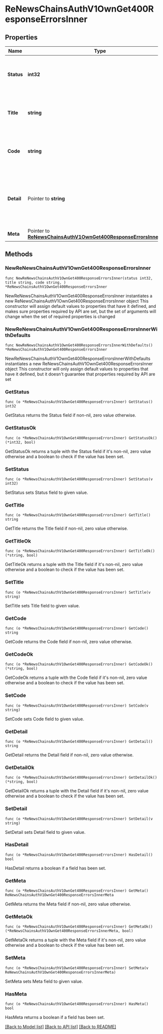 # ReNewsChainsAuthV1OwnGet400ResponseErrorsInner

## Properties

Name | Type | Description | Notes
------------ | ------------- | ------------- | -------------
**Status** | **int32** | Status is the HTTP status code applicable to this problem | 
**Title** | **string** | Title is a short, human-readable summary of the problem | 
**Code** | **string** | Code is an application-specific error code, expressed as a string | 
**Detail** | Pointer to **string** | Detail is a human-readable explanation specific to this occurrence of the problem | [optional] 
**Meta** | Pointer to [**ReNewsChainsAuthV1OwnGet400ResponseErrorsInnerMeta**](ReNewsChainsAuthV1OwnGet400ResponseErrorsInnerMeta.md) |  | [optional] 

## Methods

### NewReNewsChainsAuthV1OwnGet400ResponseErrorsInner

`func NewReNewsChainsAuthV1OwnGet400ResponseErrorsInner(status int32, title string, code string, ) *ReNewsChainsAuthV1OwnGet400ResponseErrorsInner`

NewReNewsChainsAuthV1OwnGet400ResponseErrorsInner instantiates a new ReNewsChainsAuthV1OwnGet400ResponseErrorsInner object
This constructor will assign default values to properties that have it defined,
and makes sure properties required by API are set, but the set of arguments
will change when the set of required properties is changed

### NewReNewsChainsAuthV1OwnGet400ResponseErrorsInnerWithDefaults

`func NewReNewsChainsAuthV1OwnGet400ResponseErrorsInnerWithDefaults() *ReNewsChainsAuthV1OwnGet400ResponseErrorsInner`

NewReNewsChainsAuthV1OwnGet400ResponseErrorsInnerWithDefaults instantiates a new ReNewsChainsAuthV1OwnGet400ResponseErrorsInner object
This constructor will only assign default values to properties that have it defined,
but it doesn't guarantee that properties required by API are set

### GetStatus

`func (o *ReNewsChainsAuthV1OwnGet400ResponseErrorsInner) GetStatus() int32`

GetStatus returns the Status field if non-nil, zero value otherwise.

### GetStatusOk

`func (o *ReNewsChainsAuthV1OwnGet400ResponseErrorsInner) GetStatusOk() (*int32, bool)`

GetStatusOk returns a tuple with the Status field if it's non-nil, zero value otherwise
and a boolean to check if the value has been set.

### SetStatus

`func (o *ReNewsChainsAuthV1OwnGet400ResponseErrorsInner) SetStatus(v int32)`

SetStatus sets Status field to given value.


### GetTitle

`func (o *ReNewsChainsAuthV1OwnGet400ResponseErrorsInner) GetTitle() string`

GetTitle returns the Title field if non-nil, zero value otherwise.

### GetTitleOk

`func (o *ReNewsChainsAuthV1OwnGet400ResponseErrorsInner) GetTitleOk() (*string, bool)`

GetTitleOk returns a tuple with the Title field if it's non-nil, zero value otherwise
and a boolean to check if the value has been set.

### SetTitle

`func (o *ReNewsChainsAuthV1OwnGet400ResponseErrorsInner) SetTitle(v string)`

SetTitle sets Title field to given value.


### GetCode

`func (o *ReNewsChainsAuthV1OwnGet400ResponseErrorsInner) GetCode() string`

GetCode returns the Code field if non-nil, zero value otherwise.

### GetCodeOk

`func (o *ReNewsChainsAuthV1OwnGet400ResponseErrorsInner) GetCodeOk() (*string, bool)`

GetCodeOk returns a tuple with the Code field if it's non-nil, zero value otherwise
and a boolean to check if the value has been set.

### SetCode

`func (o *ReNewsChainsAuthV1OwnGet400ResponseErrorsInner) SetCode(v string)`

SetCode sets Code field to given value.


### GetDetail

`func (o *ReNewsChainsAuthV1OwnGet400ResponseErrorsInner) GetDetail() string`

GetDetail returns the Detail field if non-nil, zero value otherwise.

### GetDetailOk

`func (o *ReNewsChainsAuthV1OwnGet400ResponseErrorsInner) GetDetailOk() (*string, bool)`

GetDetailOk returns a tuple with the Detail field if it's non-nil, zero value otherwise
and a boolean to check if the value has been set.

### SetDetail

`func (o *ReNewsChainsAuthV1OwnGet400ResponseErrorsInner) SetDetail(v string)`

SetDetail sets Detail field to given value.

### HasDetail

`func (o *ReNewsChainsAuthV1OwnGet400ResponseErrorsInner) HasDetail() bool`

HasDetail returns a boolean if a field has been set.

### GetMeta

`func (o *ReNewsChainsAuthV1OwnGet400ResponseErrorsInner) GetMeta() ReNewsChainsAuthV1OwnGet400ResponseErrorsInnerMeta`

GetMeta returns the Meta field if non-nil, zero value otherwise.

### GetMetaOk

`func (o *ReNewsChainsAuthV1OwnGet400ResponseErrorsInner) GetMetaOk() (*ReNewsChainsAuthV1OwnGet400ResponseErrorsInnerMeta, bool)`

GetMetaOk returns a tuple with the Meta field if it's non-nil, zero value otherwise
and a boolean to check if the value has been set.

### SetMeta

`func (o *ReNewsChainsAuthV1OwnGet400ResponseErrorsInner) SetMeta(v ReNewsChainsAuthV1OwnGet400ResponseErrorsInnerMeta)`

SetMeta sets Meta field to given value.

### HasMeta

`func (o *ReNewsChainsAuthV1OwnGet400ResponseErrorsInner) HasMeta() bool`

HasMeta returns a boolean if a field has been set.


[[Back to Model list]](../README.md#documentation-for-models) [[Back to API list]](../README.md#documentation-for-api-endpoints) [[Back to README]](../README.md)


